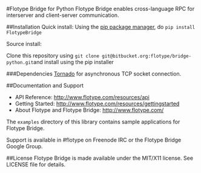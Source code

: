 #Flotype Bridge for Python
Flotype Bridge enables cross-language RPC for interserver and client-server  communication.

##Installation
Quick install: Using the [pip package manager](http://www.pip-installer.org/en/latest/index.html), do `pip install FlotypeBridge`

Source install: 

Clone this repository using `git clone git@bitbucket.org:flotype/bridge-python.git`and install using the pip installer

###Dependencies
[Tornado](http://www.tornadoweb.org) for asynchronous TCP socket connection.


##Documentation and Support
* API Reference: http://www.flotype.com/resources/api
* Getting Started: http://www.flotype.com/resources/gettingstarted
* About Flotype and Flotype Bridge: http://www.flotype.com/

The `examples` directory of this library contains sample applications for Flotype Bridge.

Support is available in #flotype on Freenode IRC or the Flotype Bridge Google Group.


##License
Flotype Bridge is made available under the MIT/X11 license. See LICENSE file for details.
